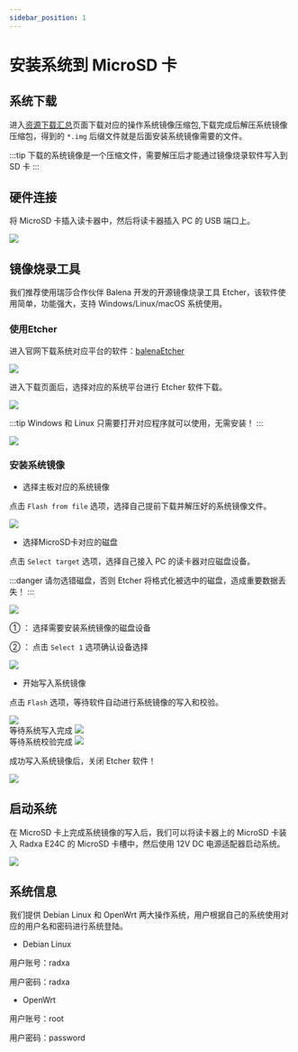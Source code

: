 ```yaml
---
sidebar_position: 1
---
```


# 安装系统到 MicroSD 卡

## 系统下载

进入[资源下载汇总](../../download)页面下载对应的操作系统镜像压缩包,下载完成后解压系统镜像压缩包，得到的 `*.img` 后缀文件就是后面安装系统镜像需要的文件。

:::tip
下载的系统镜像是一个压缩文件，需要解压后才能通过镜像烧录软件写入到 SD 卡
:::

## 硬件连接

将 MicroSD 卡插入读卡器中，然后将读卡器插入 PC 的 USB 端口上。

<div style={{textAlign: 'center'}}>
  <img src="/img/e/e24c/e24c-sd-insert.webp" style={{width: '100%', maxWidth: '600px'}} />
</div>

## 镜像烧录工具

我们推荐使用瑞莎合作伙伴 Balena 开发的开源镜像烧录工具 Etcher，该软件使用简单，功能强大，支持 Windows/Linux/macOS 系统使用。

### 使用Etcher

进入官网下载系统对应平台的软件：[balenaEtcher](https://etcher.balena.io)

<div style={{textAlign: 'center'}}>
<img src="/img/e/e24c/e24c-down-etcher-01.webp" style={{width: '100%', maxWidth: '600px'}} />
</div>

进入下载页面后，选择对应的系统平台进行 Etcher 软件下载。

<div style={{textAlign: 'center'}}>
<img src="/img/e/e24c/e24c-down-etcher-02.webp" style={{width: '100%', maxWidth: '600px'}} />
</div>

:::tip
Windows 和 Linux 只需要打开对应程序就可以使用，无需安装！
:::

<div style={{textAlign: 'center'}}>
  <img src="/img/e/e24c/e24c-down-etcher-00.webp" style={{width: '100%', maxWidth: '600px'}} />
</div>

### 安装系统镜像

- 选择主板对应的系统镜像

点击 `Flash from file` 选项，选择自己提前下载并解压好的系统镜像文件。

<div style={{textAlign: 'center'}}>
  <img src="/img/e/e24c/etcher-01.webp" style={{width: '100%', maxWidth: '600px'}} />
</div>

- 选择MicroSD卡对应的磁盘

点击 `Select target` 选项，选择自己接入 PC 的读卡器对应磁盘设备。

:::danger
请勿选错磁盘，否则 Etcher 将格式化被选中的磁盘，造成重要数据丢失！
:::

<div style={{textAlign: 'center'}}>
  <img src="/img/e/e24c/etcher-02.webp" style={{width: '100%', maxWidth: '600px'}} />
</div>

① ： 选择需要安装系统镜像的磁盘设备

② ： 点击 `Select 1` 选项确认设备选择

<div style={{textAlign: 'center'}}>
  <img src="/img/e/e24c/etcher-03.webp" style={{width: '100%', maxWidth: '600px'}} />
</div>

- 开始写入系统镜像

点击 `Flash` 选项，等待软件自动进行系统镜像的写入和校验。

<div style={{textAlign: 'center'}}>
  <img src="/img/e/e24c/etcher-04.webp" style={{width: '100%', maxWidth: '600px'}} />
</div>

<div style={{textAlign: 'center'}}>
等待系统写入完成
  <img src="/img/e/e24c/etcher-05.webp" style={{width: '100%', maxWidth: '600px'}} />
</div>

<div style={{textAlign: 'center'}}>
等待系统校验完成
  <img src="/img/e/e24c/etcher-07.webp" style={{width: '100%', maxWidth: '600px'}} />
</div>

成功写入系统镜像后，关闭 Etcher 软件！

<div style={{textAlign: 'center'}}>
  <img src="/img/e/e24c/etcher-06.webp" style={{width: '100%', maxWidth: '600px'}} />
</div>

## 启动系统

在 MicroSD 卡上完成系统镜像的写入后，我们可以将读卡器上的 MicroSD 卡装入 Radxa E24C 的 MicroSD 卡槽中，然后使用 12V DC 电源适配器启动系统。

<div style={{textAlign: 'center'}}>
  <img src="/img/e/e24c/e24c-insert-sd.webp" style={{width: '100%', maxWidth: '600px'}} />
</div>

## 系统信息

我们提供 Debian Linux 和 OpenWrt 两大操作系统，用户根据自己的系统使用对应的用户名和密码进行系统登陆。

- Debian Linux

用户账号：radxa

用户密码：radxa

- OpenWrt

用户账号：root

用户密码：password
